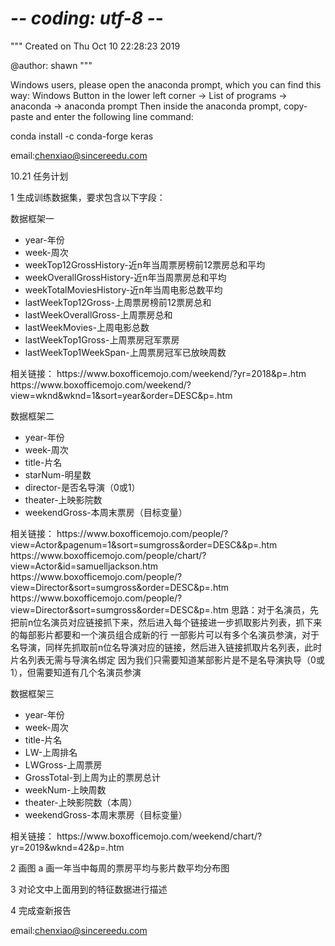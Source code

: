 # -*- coding: utf-8 -*-
"""
Created on Thu Oct 10 22:28:23 2019

@author: shawn
"""

Windows users, please open the anaconda prompt, which you can find this way:
Windows Button in the lower left corner -> List of programs -> anaconda -> anaconda prompt
Then inside the anaconda prompt, copy-paste and enter the following line command:

conda install -c conda-forge keras


email:chenxiao@sincereedu.com

10.21 任务计划


1 生成训练数据集，要求包含以下字段：
<p>数据框架一</p>
<ul>
<li>year-年份</li>
<li>week-周次</li>
<li>weekTop12GrossHistory-近n年当周票房榜前12票房总和平均</li>
<li>weekOverallGrossHistory-近n年当周票房总和平均</li>
<li>weekTotalMoviesHistory-近n年当周电影总数平均</li>
<li>lastWeekTop12Gross-上周票房榜前12票房总和</li>
<li>lastWeekOverallGross-上周票房总和</li>
<li>lastWeekMovies-上周电影总数</li>
<li>lastWeekTop1Gross-上周票房冠军票房</li>
<li>lastWeekTop1WeekSpan-上周票房冠军已放映周数</li>
</ul>
相关链接：
https://www.boxofficemojo.com/weekend/?yr=2018&p=.htm
https://www.boxofficemojo.com/weekend/?view=wknd&wknd=1&sort=year&order=DESC&p=.htm



<p>数据框架二</p>
<ul>
<li>year-年份</li>
<li>week-周次</li>
<li>title-片名</li>
<li>starNum-明星数</li>
<li>director-是否名导演（0或1）</li>
<li>theater-上映影院数</li>
<li>weekendGross-本周末票房（目标变量）</li>
</ul>
相关链接：
https://www.boxofficemojo.com/people/?view=Actor&pagenum=1&sort=sumgross&order=DESC&&p=.htm
https://www.boxofficemojo.com/people/chart/?view=Actor&id=samuelljackson.htm
https://www.boxofficemojo.com/people/?view=Director&sort=sumgross&order=DESC&p=.htm
https://www.boxofficemojo.com/people/?view=Director&sort=sumgross&order=DESC&p=.htm
思路：对于名演员，先把前n位名演员对应链接抓下来，然后进入每个链接进一步抓取影片列表，抓下来的每部影片都要和一个演员组合成新的行
一部影片可以有多个名演员参演，对于名导演，同样先抓取前n位名导演对应的链接，然后进入链接抓取片名列表，此时片名列表无需与导演名绑定
因为我们只需要知道某部影片是不是名导演执导（0或1），但需要知道有几个名演员参演

<p>数据框架三</p>
<ul>
<li>year-年份</li>
<li>week-周次</li>
<li>title-片名</li>
<li>LW-上周排名</li>
<li>LWGross-上周票房</li>
<li>GrossTotal-到上周为止的票房总计</li>
<li>weekNum-上映周数</li>
<li>theater-上映影院数（本周）</li>
<li>weekendGross-本周末票房（目标变量）</li>
</ul>
相关链接：
https://www.boxofficemojo.com/weekend/chart/?yr=2019&wknd=42&p=.htm

2 画图
a 画一年当中每周的票房平均与影片数平均分布图

3 对论文中上面用到的特征数据进行描述

4 完成查新报告

email:chenxiao@sincereedu.com

